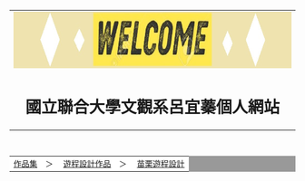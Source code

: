 <html>
<head><meta charset="UTF-8"></head>
<body>
<center>
<div id="head">
<table width="1000" border="0" cellpadding="0" cellspacing="0">
<tr>

<td><img src="title.jpg" width="1000" height="100"></td>

</tr>
<tr>

<td align="center"><h1>國立聯合大學文觀系呂宜蓁個人網站</h1></td>

</tr>
</table>
</div>

<div id="nav1"><br>
<table width="1000" border="0" cellpadding="1" bgcolor="#999999">
<tr>

<td bgcolor="FFFFFF">
<a href="index.htm">作品集</a>　＞　
<a href="index.htm">遊程設計作品</a>　＞　
<a href="index.htm">苗栗遊程設計</a>

</td>

</tr>
</table>
</div>
</body>
</html>
